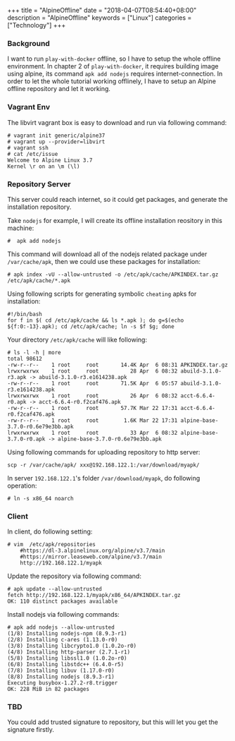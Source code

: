 +++
title = "AlpineOffline"
date = "2018-04-07T08:54:40+08:00"
description = "AlpineOffline"
keywords = ["Linux"]
categories = ["Technology"]
+++
### Background
I want to run `play-with-docker` offline, so I have to setup the whole offline
environment. In chapter 2 of `play-with-docker`, it requires building image
using alpine, its command `apk add nodejs` requires internet-connection. In
order to let the whole tutorial working offlinely, I have to setup an Alpine
offline repository and let it working.    

### Vagrant Env
The libvirt vagrant box is easy to download and run via following command:    

```
# vagrant init generic/alpine37
# vagrant up --provider=libvirt
# vagrant ssh
# cat /etc/issue
Welcome to Alpine Linux 3.7
Kernel \r on an \m (\l)
```
### Repository Server
This server could reach internet, so it could get packages, and generate the
installation repository.    

Take `nodejs` for example, I will create its offline installation reository in
this machine:   
 
```
#  apk add nodejs
```
This command will download all of the nodejs related package under
`/var/cache/apk`, then we could use these packages for installation:    

```
# apk index -vU --allow-untrusted -o /etc/apk/cache/APKINDEX.tar.gz /etc/apk/cache/*.apk
```
Using following scripts for generating symbolic `cheating` apks for
installation:    

```
#!/bin/bash
for f in $( cd /etc/apk/cache && ls *.apk ); do g=$(echo ${f:0:-13}.apk); cd /etc/apk/cache; ln -s $f $g; done
```
Your directory `/etc/apk/cache` will like following:    

```
# ls -l -h | more
total 98612
-rw-r--r--    1 root     root       14.4K Apr  6 08:31 APKINDEX.tar.gz
lrwxrwxrwx    1 root     root          28 Apr  6 08:32 abuild-3.1.0-r3.apk -> abuild-3.1.0-r3.e1614238.apk
-rw-r--r--    1 root     root       71.5K Apr  6 05:57 abuild-3.1.0-r3.e1614238.apk
lrwxrwxrwx    1 root     root          26 Apr  6 08:32 acct-6.6.4-r0.apk -> acct-6.6.4-r0.f2caf476.apk
-rw-r--r--    1 root     root       57.7K Mar 22 17:31 acct-6.6.4-r0.f2caf476.apk
-rw-r--r--    1 root     root        1.6K Mar 22 17:31 alpine-base-3.7.0-r0.6e79e3bb.apk
lrwxrwxrwx    1 root     root          33 Apr  6 08:32 alpine-base-3.7.0-r0.apk -> alpine-base-3.7.0-r0.6e79e3bb.apk
```
Using following commands for uploading repository to http server:    

```
scp -r /var/cache/apk/ xxx@192.168.122.1:/var/download/myapk/
```
In server `192.168.122.1`'s folder `/var/download/myapk`, do following
operation:    

```
# ln -s x86_64 noarch
```

### Client
In client, do following setting:    

```
# vim  /etc/apk/repositories 
    #https://dl-3.alpinelinux.org/alpine/v3.7/main
    #https://mirror.leaseweb.com/alpine/v3.7/main
    http://192.168.122.1/myapk
```
Update the repository via following command:    

```
# apk update --allow-untrusted
fetch http://192.168.122.1/myapk/x86_64/APKINDEX.tar.gz
OK: 110 distinct packages available
```
Install nodejs via following commands:    

```
# apk add nodejs --allow-untrusted
(1/8) Installing nodejs-npm (8.9.3-r1)
(2/8) Installing c-ares (1.13.0-r0)
(3/8) Installing libcrypto1.0 (1.0.2o-r0)
(4/8) Installing http-parser (2.7.1-r1)
(5/8) Installing libssl1.0 (1.0.2o-r0)
(6/8) Installing libstdc++ (6.4.0-r5)
(7/8) Installing libuv (1.17.0-r0)
(8/8) Installing nodejs (8.9.3-r1)
Executing busybox-1.27.2-r8.trigger
OK: 228 MiB in 82 packages
```
### TBD
You could add trusted signature to repository, but this will let you get the
signature firstly.    

